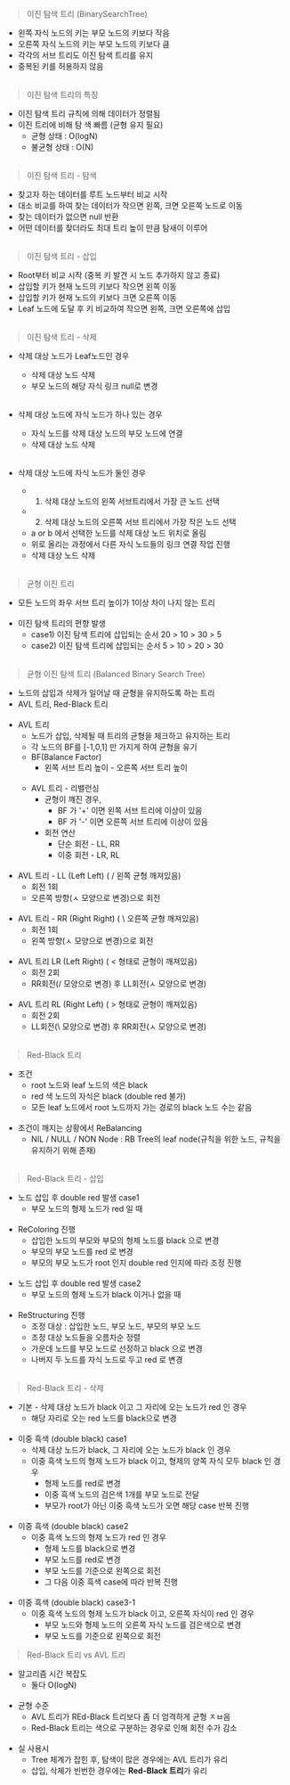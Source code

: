 > 이진 탐색 트리 (BinarySearchTree)

- 왼쪽 자식 노드의 키는 부모 노드의 키보다 작음
- 오른쪽 자식 노드의 키는 부모 노드의 키보다 큼
- 각각의 서브 트리도 이진 탐색 트리를 유지
- 중복된 키를 허용하지 않음
  </br></br>

> 이진 탐색 트리의 특징

- 이진 탐색 트리 규칙에 의해 데이터가 정렬됨
- 이진 트리에 비해 탐 색 빠름 (균형 유지 필요)
    - 균형 상태 : O(logN)
    - 불균형 상태 : O(N)
      </br></br>

> 이진 탐색 트리 - 탐색

- 찾고자 하는 데이터를 루트 노드부터 비교 시작
- 대소 비교를 하여 찾는 데이터가 작으면 왼쪽, 크면 오른쪽 노드로 이동
- 찾는 데이터가 없으면 null 반환
- 어떤 데이터를 찾더라도 최대 트리 높이 만큼 탐새이 이루어
  </br></br>

> 이진 탐색 트리 - 삽입

- Root부터 비교 시작 (중복 키 발견 시 노드 추가하지 않고 종료)
- 삽입할 키가 현재 노드의 키보다 작으면 왼쪽 이동
- 삽입할 키가 현재 노드의 키보다 크면 오른쪽 이동
- Leaf 노드에 도달 후 키 비교하여 작으면 왼쪽, 크면 오른쪽에 삽입
  </br></br>

> 이진 탐색 트리 - 삭제

- 삭제 대상 노드가 Leaf노드인 경우
    - 삭제 대상 노드 삭제
    - 부모 노드의 해당 자식 링크 null로 변경
      </br></br>
- 삭제 대상 노드에 자식 노드가 하나 있는 경우
    - 자식 노드를 삭제 대상 노드의 부모 노드에 연결
    - 삭제 대상 노드 삭제
      </br></br>
- 삭제 대상 노드에 자식 노드가 둘인 경우

  - 1. 삭제 대상 노드의 왼쪽 서브트리에서 가장 큰 노드 선택
  - 2. 삭제 대상 노드의 오른쪽 서브 트리에서 가장 작은 노드 선택
  - a or b 에서 선택한 노드를 삭제 대상 노드 위치로 올림
  - 위로 올리는 과정에서 다른 자식 노드들의 링크 연결 작업 진행
  - 삭제 대상 노드 삭제
    </br></br>

> 균형 이진 트리

- 모든 노드의 좌우 서브 트리 높이가 1이상 차이 나지 않는 트리
  </br></br>
- 이진 탐색 트리의 편향 발생
    - case1) 이진 탐색 트리에 삽입되는 순서 20 > 10 > 30 > 5
    - case2) 이진 탐색 트리에 삽입되는 순서 5 > 10 > 20 > 30
      </br></br>

> 균형 이진 탐색 트리 (Balanced Binary Search Tree)

- 노드의 삽입과 삭제가 일어날 때 균형을 유지하도록 하는 트리
- AVL 트리, Red-Black 트리
  </br></br>
- AVL 트리
    - 노드가 삽입, 삭제될 때 트리의 균형을 체크하고 유지하는 트리
    - 각 노드의 BF를 [-1,0,1] 만 가지게 하여 균형을 유기
    - BF(Balance Factor)
        - 왼쪽 서브 트리 높이 - 오른쪽 서브 트리 높이
          </br></br>
    - AVL 트리 - 리밸런싱
        - 균형이 꺠진 경우,
            - BF 가 '+' 이면 왼쪽 서브 트리에 이상이 있음
            - BF 가 '-' 이면 오른쪽 서브 트리에 이상이 있음
        - 회전 연산
            - 단순 회전 - LL, RR
            - 이중 회전 - LR, RL
              </br></br>
- AVL 트리 - LL (Left Left) ( / 왼쪽 균형 깨져있음)
    - 회전 1회
    - 오른쪽 방향(ㅅ 모양으로 변경)으로 회전
      </br></br>
- AVL 트리 - RR (Right Right)  ( \ 오른쪽 균형 깨져있음)
    - 회전 1회
    - 왼쪽 방향(ㅅ 모양으로 변경)으로 회전
      </br></br>
- AVL 트리 LR (Left Right) ( < 형태로 균형이 깨져있음)
    - 회전 2회
    - RR회전(/ 모양으로 변경) 후 LL회전(ㅅ 모양으로 변경)
      </br></br>
- AVL 트리 RL (Right Left) ( > 형태로 균형이 깨져있음)
    - 회전 2회
    - LL회전(\ 모양으로 변경) 후 RR회전(ㅅ 모양으로 변경)
      </br></br>

> Red-Black 트리

- 조건
    - root 노드와 leaf 노드의 색은 black
    - red 색 노드의 자식은 black (double red 불가)
    - 모든 leaf 노드에서 root 노드까지 가는 경로의 black 노드 수는 같음
     </br></br>
- 조건이 깨지는 상황에서 ReBalancing
    * NIL / NULL / NON Node : RB Tree의 leaf node(규칙을 위한 노드, 규칙을 유지하기 위해 존재)
      </br></br>

> Red-Black 트리 - 삽입

- 노드 삽입 후 double red 발생 case1
    - 부모 노드의 형제 노드가 red 일 때
     </br></br>
- ReColoring 진행
    - 삽입한 노드의 부모와 부모의 형제 노드를 black 으로 변경
    - 부모의 부모 노드를 red 로 변경
    - 부모의 부모 노드가 root 인지 double red 인지에 따라 조정 진행
      </br></br>
- 노드 삽입 후 double red 발생 case2
    - 부모 노드의 형제 노드가 black 이거나 없을 때
      </br></br>
- ReStructuring 진행
    - 조정 대상 : 삽입한 노드, 부모 노드, 부모의 부모 노드
    - 조정 대상 노드들을 오름차순 정렬
    - 가운데 노드를 부모 노드로 선정하고 black 으로 변경
    - 나버지 두 노드를 자식 노드로 두고 red 로 변경
      </br></br>

> Red-Black 트리 - 삭제

- 기본 - 삭제 대상 노드가 black 이고 그 자리에 오는 노드가 red 인 경우
    - 해당 자리로 오는 red 노드를 black으로 변경
      </br></br>
- 이중 흑색 (double black) case1
    - 삭제 대상 노드가 black, 그 자리에 오는 노드가 black 인 경우
    - 이중 흑색 노드의 형제 노드가 black 이고, 형제의 양쪽 자식 모두 black 인 경우
        - 형제 노드를 red로 변경
        - 이중 흑색 노드의 검은색 1개를 부모 노드로 전달
        - 부모가 root가 아닌 이중 흑색 노드가 오면 해당 case 반복 진행
          </br></br>
- 이중 흑색 (double black) case2
    - 이중 흑색 노드의 형제 노드가 red 인 경우
        - 형제 노드를 black으로 변경
        - 부모 노드를 red로 변경
        - 부모 노드를 기준으로 왼쪽으로 회전
        - 그 다음 이중 흑색 case에 따라 반복 진행
          </br></br>
- 이중 흑색 (double black) case3-1
  - 이중 흑색 노드의 형제 노드가 black 이고, 오른쪽 자식이 red 인 경우
    - 부모 노드와 형제 노드의 오른쪽 자식 노드를 검은색으로 변경
    - 부모 노드를 기준으로 왼쪽으로 회전

> Red-Black 트리 vs AVL 트리
- 알고리즘 시간 복잡도
  - 둘다 O(logN)
  </br></br>
- 균형 수준
  - AVL 트리가 REd-Black 트리보다 좀 더 엄격하게 균형 ㅈㅂ음
  - Red-Black 트리는 색으로 구분하는 경우로 인해 회전 수가 감소
    </br></br>
- 실 사용시
  - Tree 체계가 잡힌 후, 탐색이 많은 경우에는 AVL 트리가 유리
  - 삽입, 삭제가 빈번한 경우에는 <b>Red-Black 트리</b>가 유리
